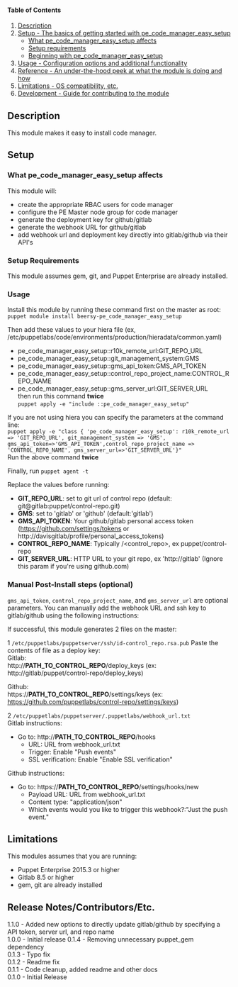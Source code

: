 #### Table of Contents

1. [Description](#description)
1. [Setup - The basics of getting started with pe_code_manager_easy_setup](#setup)
    * [What pe_code_manager_easy_setup affects](#what-pe_code_manager_easy_setup-affects)
    * [Setup requirements](#setup-requirements)
    * [Beginning with pe_code_manager_easy_setup](#beginning-with-pe_code_manager_easy_setup)
1. [Usage - Configuration options and additional functionality](#usage)
1. [Reference - An under-the-hood peek at what the module is doing and how](#reference)
1. [Limitations - OS compatibility, etc.](#limitations)
1. [Development - Guide for contributing to the module](#development)

## Description
This module makes it easy to install code manager.
## Setup
### What pe_code_manager_easy_setup affects
This module will:
* create the appropriate RBAC users for code manager
* configure the PE Master node group for code manager
* generate the deployment key for github/gitlab
* generate the webhook URL for github/gitlab
* add webhook url and deployment key directly into gitlab/github via their API's

### Setup Requirements
This module assumes gem, git, and Puppet Enterprise are already installed.

### Usage
Install this module by running these command first on the master as root:  
`puppet module install beersy-pe_code_manager_easy_setup`  

Then add these values to your hiera file (ex, /etc/puppetlabs/code/environments/production/hieradata/common.yaml)

* pe_code_manager_easy_setup::r10k_remote_url:GIT_REPO_URL
* pe_code_manager_easy_setup::git_management_system:GMS
* pe_code_manager_easy_setup::gms_api_token:GMS_API_TOKEN
* pe_code_manager_easy_setup::control_repo_project_name:CONTROL_REPO_NAME
* pe_code_manager_easy_setup::gms_server_url:GIT_SERVER_URL  
then run this command **twice**  
`puppet apply -e "include ::pe_code_manager_easy_setup"`

If you are not using hiera you can specify the parameters at the command line:   
`puppet apply -e "class { 'pe_code_manager_easy_setup': r10k_remote_url => 'GIT_REPO_URL', git_management_system => 'GMS', gms_api_token=>'GMS_API_TOKEN',control_repo_project_name => 'CONTROL_REPO_NAME', gms_server_url=>'GIT_SERVER_URL'}"`  
Run the above command **twice**  

Finally, run 
`puppet agent -t`

Replace the values before running:
* **GIT_REPO_URL**: set to git url of control repo (default: git@gitlab:puppet/control-repo.git)
* **GMS**:  set to 'gitlab' or 'github' (default:'gitlab')
* **GMS_API_TOKEN**: Your github/gitlab personal access token (https://github.com/settings/tokens or http://davisgitlab/profile/personal_access_tokens)
* **CONTROL_REPO_NAME**: Typically <owner>/<control_repo>, ex puppet/control-repo
* **GIT_SERVER_URL**: HTTP URL to your git repo, ex 'http://gitlab' (Ignore this param if you're using github.com)

### Manual Post-Install steps (optional)
`gms_api_token`, `control_repo_project_name`, and `gms_server_url` are optional parameters. You can manually add the webhook URL and ssh key to gitlab/github using the following instructions:

If successful, this module generates 2 files on the master:  

1 `/etc/puppetlabs/puppetserver/ssh/id-control_repo.rsa.pub`
Paste the contents of file as a deploy key:  
Gitlab:  
http://**PATH_TO_CONTROL_REPO**/deploy_keys (ex: http://gitlab/puppet/control-repo/deploy_keys)

Github:  
https://**PATH_TO_CONTROL_REPO**/settings/keys
(ex: https://github.com/puppetlabs/control-repo/settings/keys)  

2 `/etc/puppetlabs/puppetserver/.puppetlabs/webhook_url.txt`  
Gitlab instructions:
* Go to: http://**PATH_TO_CONTROL_REPO**/hooks
  * URL: URL from webhook_url.txt
  * Trigger: Enable "Push events"
  * SSL verification: Enable "Enable SSL verification"

Github instructions:
* Go to: https://**PATH_TO_CONTROL_REPO**/settings/hooks/new
  * Payload URL: URL from webhook_url.txt
  * Content type: "application/json"
  * Which events would you like to trigger this webhook?:"Just the push event."

## Limitations
This modules assumes that you are running:
* Puppet Enterprise 2015.3 or higher
* Gitlab 8.5 or higher
* gem, git are already installed

## Release Notes/Contributors/Etc.
1.1.0 - Added new options to directly update gitlab/github by specifying a API token, server url, and repo name  
1.0.0 - Initial release
0.1.4 - Removing unnecessary puppet_gem dependency  
0.1.3 - Typo fix  
0.1.2 - Readme fix  
0.1.1 - Code cleanup, added readme and other docs  
0.1.0 - Initial Release
